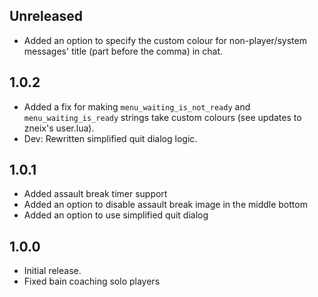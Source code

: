 ## Unreleased
- Added an option to specify the custom colour for non-player/system messages' title (part before the comma) in chat.

## 1.0.2
- Added a fix for making `menu_waiting_is_not_ready` and `menu_waiting_is_ready` strings take custom colours (see updates to zneix's user.lua).
- Dev: Rewritten simplified quit dialog logic.

## 1.0.1
- Added assault break timer support
- Added an option to disable assault break image in the middle bottom
- Added an option to use simplified quit dialog

## 1.0.0
- Initial release.
- Fixed bain coaching solo players
